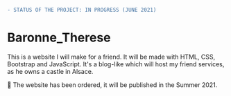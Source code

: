 ```diff
- STATUS OF THE PROJECT: IN PROGRESS (JUNE 2021)
```

# Baronne_Therese

This is a website I will make for a friend. It will be made with HTML, CSS, Bootstrap and JavaScript.
It's a blog-like which will host my friend services, as he owns a castle in Alsace.


&#x1F539; The website has been ordered, it will be published in the Summer 2021.

